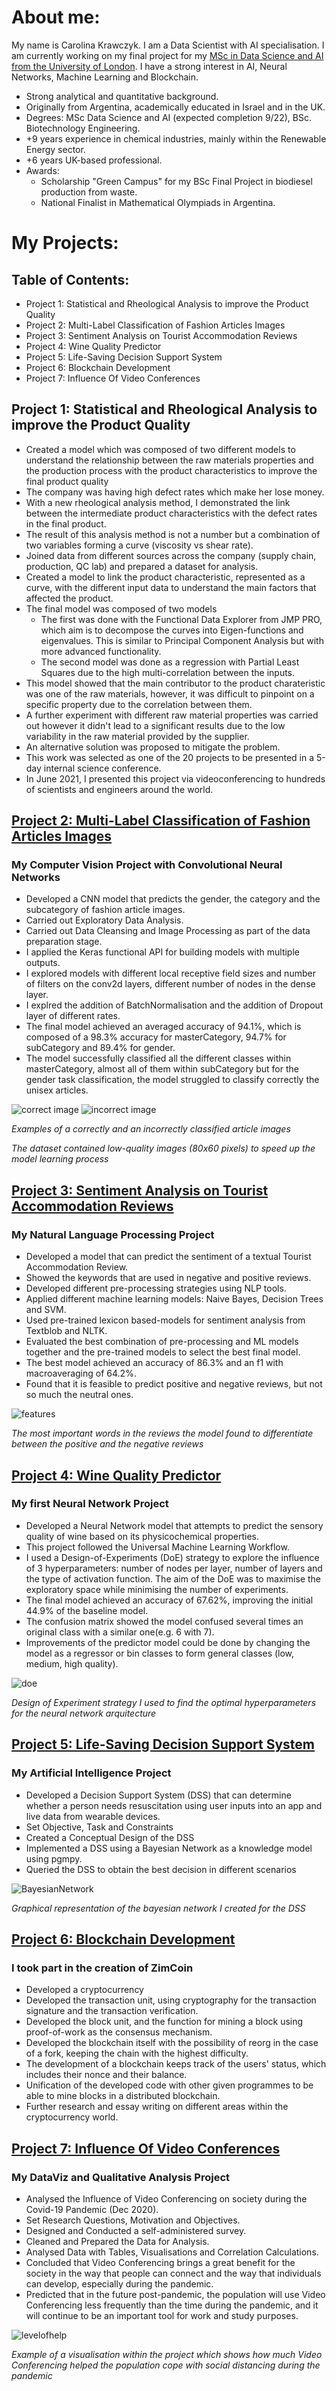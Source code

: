 
# About me:
My name is Carolina Krawczyk.
I am a Data Scientist with AI specialisation. I am currently working on my final project for my [MSc in Data Science and AI from the University of London](https://london.ac.uk/msc-data-science-and-artificial-intelligence-structure). I have a strong interest in AI, Neural Networks, Machine Learning and Blockchain.

* Strong analytical and quantitative background.
* Originally from Argentina, academically educated in Israel and in the UK.
* Degrees: MSc Data Science and AI (expected completion 9/22), BSc. Biotechnology Engineering.
*  +9 years experience in chemical industries, mainly within the Renewable Energy sector.
*  +6 years UK-based professional. 
*  Awards: 
    *  Scholarship "Green Campus" for my BSc Final Project in biodiesel production from waste. 
    *  National Finalist in Mathematical Olympiads in Argentina.

# My Projects:
## Table of Contents:
* Project 1: Statistical and Rheological Analysis to improve the Product Quality
* Project 2: Multi-Label Classification of Fashion Articles Images
* Project 3: Sentiment Analysis on Tourist Accommodation Reviews
* Project 4: Wine Quality Predictor
* Project 5: Life-Saving Decision Support System
* Project 6: Blockchain Development
* Project 7: Influence Of Video Conferences

## Project 1: Statistical and Rheological Analysis to improve the Product Quality
* Created a model which was composed of two different models to understand the relationship between the raw materials properties and the production process with the product characteristics to improve the final product quality
* The company was having high defect rates which make her lose money.
* With a new rheological analysis method, I demonstrated the link between the intermediate product characteristics with the defect rates in the final product.
* The result of this analysis method is not a number but a combination of two variables forming a curve (viscosity vs shear rate).
* Joined data from different sources across the company (supply chain, production, QC lab) and prepared a dataset for analysis.
* Created a model to link the product characteristic, represented as a curve, with the different input data to understand the main factors that affected the product. 
* The final model was composed of two models
  * The first was done with the Functional Data Explorer from JMP PRO, which aim is to decompose the curves into Eigen-functions and eigenvalues. This is similar to Principal Component Analysis but with more advanced functionality.
  * The second model was done as a regression with Partial Least Squares due to the high multi-correlation between the inputs.
* This model showed that the main contributor to the product charateristic was one of the raw materials, however, it was difficult to pinpoint on a specific property due to the correlation between them.
* A further experiment with different raw material properties was carried out however it didn't lead to a significant results due to the low variability in the raw material provided by the supplier.
* An alternative solution was proposed to mitigate the problem.
* This work was selected as one of the 20 projects to be presented in a 5-day internal science conference.
* In June 2021, I presented this project via videoconferencing to hundreds of scientists and engineers around the world.

## [Project 2: Multi-Label Classification of Fashion Articles Images](https://github.com/CarolinaKra/FashionArticlesImageClassification)
### My Computer Vision Project with Convolutional Neural Networks
* Developed a CNN model that predicts the gender, the category and the subcategory of fashion article images.
* Carried out Exploratory Data Analysis.
* Carried out Data Cleansing and Image Processing as part of the data preparation stage.
* I applied the Keras functional API for building models with multiple outputs.
* I explored models with different local receptive field sizes and number of filters on the conv2d layers, different number of nodes in the dense layer.
* I explred the addition of BatchNormalisation and the addition of Dropout layer of different rates.
* The final model achieved an averaged accuracy of 94.1%, which is composed of a 98.3% accuracy for masterCategory, 94.7% for subCategory and 89.4% for gender.
* The model successfully classified all the different classes within masterCategory, almost all of them within subCategory but for the gender task classification, the model struggled to classify correctly the unisex articles.

![correct image](/docs/assets/correct0.png)
![incorrect image](/docs/assets/incorrectgender.png)

_Examples of a correctly and an incorrectly classified article images_

_The dataset contained low-quality images (80x60 pixels) to speed up the model learning process_

## [Project 3: Sentiment Analysis on Tourist Accommodation Reviews](https://github.com/CarolinaKra/SentimentAnalysisHotelReviews)
### My Natural Language Processing Project
* Developed a model that can predict the sentiment of a textual Tourist Accommodation Review.
* Showed the keywords that are used in negative and positive reviews.
* Developed different pre-processing strategies using NLP tools. 
* Applied different machine learning models: Naive Bayes, Decision Trees and SVM.
* Used pre-trained lexicon based-models for sentiment analysis from Textblob and NLTK.
* Evaluated the best combination of pre-processing and ML models together and the pre-trained models to select the best final model.
* The best model achieved an accuracy of 86.3% and an f1 with macroaveraging of 64.2%. 
* Found that it is feasible to predict positive and negative reviews, but not so much the neutral ones.

![features](/docs/assets/NLPimportantFeaturessmall.png)

_The most important words in the reviews the model found to differentiate between the positive and the negative reviews_

## [Project 4: Wine Quality Predictor](https://github.com/CarolinaKra/WineQualityPredictor)
### My first Neural Network Project
* Developed a Neural Network model that attempts to predict the sensory quality of wine based on its physicochemical properties.
* This project followed the Universal Machine Learning Workflow.
* I used a Design-of-Experiments (DoE) strategy to explore the influence of 3 hyperparameters: number of nodes per layer, number of layers and the type of activation function. The aim of the DoE was to maximise the exploratory space while minimising the number of experiments.
* The final model achieved an accuracy of 67.62%, improving the initial 44.9% of the baseline model.
* The confusion matrix showed the model confused several times an original class with a similar one(e.g. 6 with 7).
* Improvements of the predictor model could be done by changing the model as a regressor or bin classes to form general classes (low, medium, high quality).

![doe](/docs/assets/DoE.png) 

_Design of Experiment strategy I used to find the optimal hyperparameters for the neural network arquitecture_

## [Project 5: Life-Saving Decision Support System](https://github.com/CarolinaKra/LifeSavingDSS)
### My Artificial Intelligence Project
* Developed a Decision Support System (DSS) that can determine whether a person needs resuscitation using user inputs into an app and live data from wearable devices.
* Set Objective, Task and Constraints
* Created a Conceptual Design of the DSS
* Implemented a DSS using a Bayesian Network as a knowledge model using pgmpy.
* Queried the DSS to obtain the best decision in different scenarios

![BayesianNetwork](/docs/assets/graphsmall.png)

_Graphical representation of the bayesian network I created for the DSS_

## [Project 6: Blockchain Development](https://github.com/CarolinaKra/Blockchain)
### I took part in the creation of ZimCoin
* Developed a cryptocurrency
* Developed the transaction unit, using cryptography for the transaction signature and the transaction verification.
* Developed the block unit, and the function for mining a block using proof-of-work as the consensus mechanism.
* Developed the blockchain itself with the possibility of reorg in the case of a fork, keeping the chain with the highest difficulty.
* The development of a blockchain keeps track of the users' status, which includes their nonce and their balance.
* Unification of the developed code with other given programmes to be able to mine blocks in a distributed blockchain.
* Further research and essay writing on different areas within the cryptocurrency world.

## [Project 7: Influence Of Video Conferences](https://github.com/CarolinaKra/InfluenceOfVideoConferences)
### My DataViz and Qualitative Analysis Project
* Analysed the Influence of Video Conferencing on society during the Covid-19 Pandemic (Dec 2020).
* Set Research Questions, Motivation and Objectives.
* Designed and Conducted a self-administered survey.
* Cleaned and Prepared the Data for Analysis.
* Analysed Data with Tables, Visualisations and Correlation Calculations.
* Concluded that Video Conferencing brings a great benefit for the society in the way that people can connect and the way that individuals can develop, especially during the pandemic.
* Predicted that in the future post-pandemic, the population will use Video Conferencing less frequently than the time during the pandemic, and it will continue to be an important tool for work and study purposes.

![levelofhelp](docs/assets/levelofHelp.png)

_Example of a visualisation within the project which shows how much Video Conferencing helped the population cope with social distancing during the pandemic_


